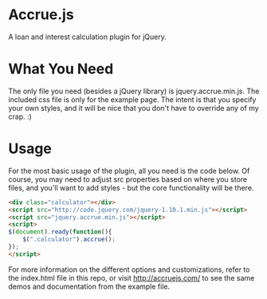 Accrue.js
=========

A loan and interest calculation plugin for jQuery.


What You Need
=========

The only file you need (besides a jQuery library) is jquery.accrue.min.js. The included css file is only for the example page. The intent is that you specify your own styles, and it will be nice that you don't have to override any of my crap. :)


Usage
=========

For the most basic usage of the plugin, all you need is the code below. Of course, you may need to adjust src properties based on where you store files, and you'll want to add styles - but the core functionality will be there.

```html
<div class="calculator"></div>
<script src="http://code.jquery.com/jquery-1.10.1.min.js"></script>
<script src="jquery.accrue.min.js"></script>
<script>
$(document).ready(function(){
	$(".calculator").accrue();
});
</script>
```

For more information on the different options and customizations, refer to the index.html file in this repo, or visit http://accruejs.com/ to see the same demos and documentation from the example file.

